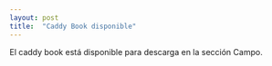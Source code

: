 ```yaml
---
layout: post
title:  "Caddy Book disponible"
---
```


El caddy book está disponible para descarga en la sección Campo. 

<!-- more -->


